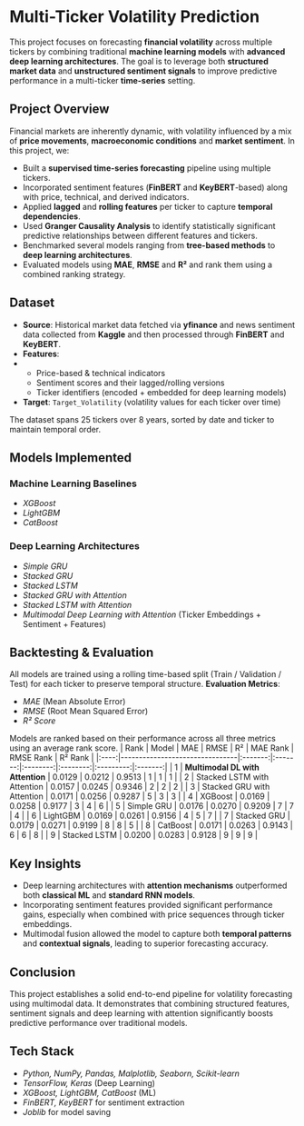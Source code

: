 # Multi-Ticker Volatility Prediction
This project focuses on forecasting **financial volatility** across multiple tickers by combining traditional **machine learning models** with **advanced deep learning architectures**. The goal is to leverage both **structured market data** and **unstructured sentiment signals** to improve predictive performance in a multi-ticker **time-series** setting.
## Project Overview
Financial markets are inherently dynamic, with volatility influenced by a mix of **price movements**, **macroeconomic conditions** and **market sentiment**.
In this project, we:
- Built a **supervised time-series forecasting** pipeline using multiple tickers.
- Incorporated sentiment features (**FinBERT** and **KeyBERT**-based) along with price, technical, and derived indicators.
- Applied **lagged** and **rolling features** per ticker to capture **temporal dependencies**.
- Used **Granger Causality Analysis** to identify statistically significant predictive relationships between different features and tickers.
- Benchmarked several models ranging from **tree-based methods** to **deep learning architectures**.
- Evaluated models using **MAE**, **RMSE** and **R²** and rank them using a combined ranking strategy.
 ## Dataset
 - **Source**: Historical market data fetched via **yfinance** and news sentiment data collected from **Kaggle** and then processed through **FinBERT** and **KeyBERT**.
 - **Features**:
 - - Price-based & technical indicators
   - Sentiment scores and their lagged/rolling versions
   - Ticker identifiers (encoded + embedded for deep learning models)
 - **Target**: `Target_Volatility` (volatility values for each ticker over time)

The dataset spans 25 tickers over 8 years, sorted by date and ticker to maintain temporal order.
## Models Implemented
### Machine Learning Baselines
- *XGBoost*
- *LightGBM*
- *CatBoost*
### Deep Learning Architectures
- *Simple GRU*
- *Stacked GRU*
- *Stacked LSTM*
- *Stacked GRU with Attention*
- *Stacked LSTM with Attention*
- *Multimodal Deep Learning with Attention* (Ticker Embeddings + Sentiment + Features)
## Backtesting & Evaluation
All models are trained using a rolling time-based split (Train / Validation / Test) for each ticker to preserve temporal structure.
**Evaluation Metrics**:
- *MAE* (Mean Absolute Error)
- *RMSE* (Root Mean Squared Error)
- *R² Score*

Models are ranked based on their performance across all three metrics using an average rank score.
| Rank | Model                          |   MAE   |   RMSE  |    R²    | MAE Rank | RMSE Rank | R² Rank |
|:----:|--------------------------------|:-------:|:-------:|:--------:|:--------:|:---------:|:-------:|
|  1   | **Multimodal DL with Attention** | 0.0129 | 0.0212 | 0.9513 | 1 | 1 | 1 |
|  2   | Stacked LSTM with Attention     | 0.0157 | 0.0245 | 0.9346 | 2 | 2 | 2 |
|  3   | Stacked GRU with Attention      | 0.0171 | 0.0256 | 0.9287 | 5 | 3 | 3 |
|  4   | XGBoost                         | 0.0169 | 0.0258 | 0.9177 | 3 | 4 | 6 |
|  5   | Simple GRU                      | 0.0176 | 0.0270 | 0.9209 | 7 | 7 | 4 |
|  6   | LightGBM                        | 0.0169 | 0.0261 | 0.9156 | 4 | 5 | 7 |
|  7   | Stacked GRU                     | 0.0179 | 0.0271 | 0.9199 | 8 | 8 | 5 |
|  8   | CatBoost                        | 0.0171 | 0.0263 | 0.9143 | 6 | 6 | 8 |
|  9   | Stacked LSTM                    | 0.0200 | 0.0283 | 0.9128 | 9 | 9 | 9 |
## Key Insights
- Deep learning architectures with **attention mechanisms** outperformed both **classical ML** and **standard RNN models**.
- Incorporating sentiment features provided significant performance gains, especially when combined with price sequences through ticker embeddings.
- Multimodal fusion allowed the model to capture both **temporal patterns** and **contextual signals**, leading to superior forecasting accuracy.
## Conclusion
This project establishes a solid end-to-end pipeline for volatility forecasting using multimodal data. It demonstrates that combining structured features, sentiment signals and deep learning with attention significantly boosts predictive performance over traditional models.
## Tech Stack
- *Python, NumPy, Pandas, Malplotlib, Seaborn, Scikit-learn*
- *TensorFlow, Keras* (Deep Learning)
- *XGBoost, LightGBM, CatBoost* (ML)
- *FinBERT, KeyBERT* for sentiment extraction
- *Joblib* for model saving
